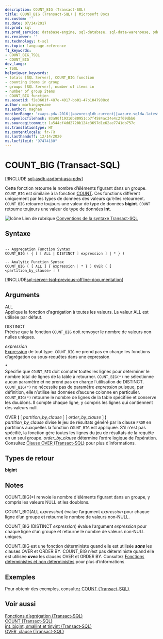 ```yaml
---
description: COUNT_BIG (Transact-SQL)
title: COUNT_BIG (Transact-SQL) | Microsoft Docs
ms.custom: ''
ms.date: 07/24/2017
ms.prod: sql
ms.prod_service: database-engine, sql-database, sql-data-warehouse, pdw
ms.reviewer: ''
ms.technology: t-sql
ms.topic: language-reference
f1_keywords:
- COUNT_BIG_TSQL
- COUNT_BIG
dev_langs:
- TSQL
helpviewer_keywords:
- totals [SQL Server], COUNT_BIG function
- counting items in group
- groups [SQL Server], number of items in
- number of group items
- COUNT_BIG function
ms.assetid: f2e3601f-487e-4917-bb01-47b1047908cd
author: markingmyname
ms.author: maghan
monikerRange: '>=aps-pdw-2016||=azuresqldb-current||=azure-sqldw-latest||>=sql-server-2016||>=sql-server-linux-2017||=azuresqldb-mi-current'
ms.openlocfilehash: 83a90f19316b80951cb7f4584ac34e4c2f69dbb6
ms.sourcegitcommit: 1a544cf4dd2720b124c3697d1e62ae7741db757c
ms.translationtype: HT
ms.contentlocale: fr-FR
ms.lasthandoff: 12/14/2020
ms.locfileid: "97474180"
---
```

# <a name="count_big-transact-sql"></a>COUNT_BIG (Transact-SQL)
[!INCLUDE [sql-asdb-asdbmi-asa-pdw](../../includes/applies-to-version/sql-asdb-asdbmi-asa-pdw.md)]

Cette fonction retourne le nombre d’éléments figurant dans un groupe. `COUNT_BIG` est similaire à la fonction [COUNT](../../t-sql/functions/count-transact-sql.md). Ces fonctions diffèrent uniquement par les types de données des valeurs qu’elles retournent. `COUNT_BIG` retourne toujours une valeur de type de données **bigint**. `COUNT` retourne toujours une valeur de type de données **int**.
  
![Icône Lien de rubrique](../../database-engine/configure-windows/media/topic-link.gif "Icône du lien de rubrique") [Conventions de la syntaxe Transact-SQL](../../t-sql/language-elements/transact-sql-syntax-conventions-transact-sql.md)
  
## <a name="syntax"></a>Syntaxe  
  
```syntaxsql

-- Aggregation Function Syntax  
COUNT_BIG ( { [ [ ALL | DISTINCT ] expression ] | * } )  
  
-- Analytic Function Syntax  
COUNT_BIG ( [ ALL ] { expression | * } ) OVER ( [ <partition_by_clause> ] )  
```  
  
[!INCLUDE[sql-server-tsql-previous-offline-documentation](../../includes/sql-server-tsql-previous-offline-documentation.md)]

## <a name="arguments"></a>Arguments
ALL  
Applique la fonction d'agrégation à toutes les valeurs. La valeur ALL est utilisée par défaut.
  
DISTINCT  
Précise que la fonction `COUNT_BIG` doit renvoyer le nombre de valeurs non nulles uniques.
  
*expression*  
[Expression](../../t-sql/language-elements/expressions-transact-sql.md) de tout type. `COUNT_BIG` ne prend pas en charge les fonctions d’agrégation ou sous-requêtes dans une expression.
  
*\**  
Spécifie que `COUNT_BIG` doit compter toutes les lignes pour déterminer le nombre total de lignes de la table à retourner. `COUNT_BIG(*)` ne sélectionne aucun paramètre et ne prend pas en charge l’utilisation de DISTINCT. `COUNT_BIG(*)` ne nécessite pas de paramètre *expression* puisque, par définition, elle n’utilise les données d’aucune colonne en particulier. `COUNT_BIG(*)` retourne le nombre de lignes de la table spécifiée et conserve les doublons. Il compte chaque ligne, y compris les lignes qui contiennent des valeurs null.
  
OVER **(** [ *partition_by_clause* ] [ *order_by_clause* ] **)**  
*partition_by_clause* divise le jeu de résultats généré par la clause `FROM` en partitions auxquelles la fonction `COUNT_BIG` est appliquée. S'il n'est pas spécifié, la fonction gère toutes les lignes du jeu de résultats de la requête en un seul groupe. *order_by_clause* détermine l’ordre logique de l’opération. Consultez [Clause OVER &#40;Transact-SQL&#41;](../../t-sql/queries/select-over-clause-transact-sql.md) pour plus d’informations.
  
## <a name="return-types"></a>Types de retour
**bigint**
  
## <a name="remarks"></a>Notes  
COUNT_BIG(\*) renvoie le nombre d'éléments figurant dans un groupe, y compris les valeurs NULL et les doublons.
  
COUNT_BIG(ALL *expression*) évalue l’argument *expression* pour chaque ligne d’un groupe et retourne le nombre de valeurs non-NULL.
  
COUNT_BIG (DISTINCT *expression*) évalue l’argument *expression* pour chaque ligne d’un groupe et retourne le nombre de valeurs non-NULL uniques.
  
COUNT_BIG est une fonction déterministe quand elle est utilisée **_sans_** les clauses OVER et ORDER BY. COUNT_BIG n’est pas déterministe quand elle est utilisée **_avec_** les clauses OVER et ORDER BY. Consultez [Fonctions déterministes et non déterministes](../../relational-databases/user-defined-functions/deterministic-and-nondeterministic-functions.md) pour plus d’informations.
  
## <a name="examples"></a>Exemples  
Pour obtenir des exemples, consultez [COUNT &#40;Transact-SQL&#41;](../../t-sql/functions/count-transact-sql.md).
  
## <a name="see-also"></a>Voir aussi
[Fonctions d’agrégation &#40;Transact-SQL&#41;](../../t-sql/functions/aggregate-functions-transact-sql.md)  
[COUNT &#40;Transact-SQL&#41;](../../t-sql/functions/count-transact-sql.md)  
[int, bigint, smallint et tinyint &#40;Transact-SQL&#41;](../../t-sql/data-types/int-bigint-smallint-and-tinyint-transact-sql.md)  
[OVER, clause &#40;Transact-SQL&#41;](../../t-sql/queries/select-over-clause-transact-sql.md)
  
  
